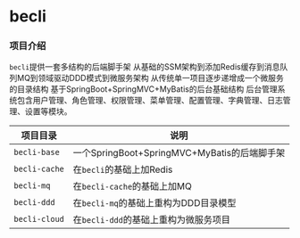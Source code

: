 

# becli

### 项目介绍

`becli`提供一套多结构的后端脚手架
从基础的SSM架构到添加Redis缓存到消息队列MQ到领域驱动DDD模式到微服务架构
从传统单一项目逐步递增成一个微服务的目录结构
基于SpringBoot+SpringMVC+MyBatis的后台基础结构
后台管理系统包含用户管理、角色管理、权限管理、菜单管理、配置管理、字典管理、日志管理、设置等模块。

项目目录 | 说明
----|----
`becli-base`		|一个SpringBoot+SpringMVC+MyBatis的后端脚手架
`becli-cache`		|在`becli`的基础上加Redis
`becli-mq`			|在`becli-cache`的基础上加MQ
`becli-ddd`		    |在`becli-mq`的基础上重构为DDD目录模型
`becli-cloud`		|在`becli-ddd`的基础上重构为微服务项目